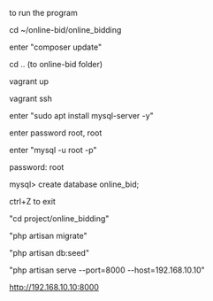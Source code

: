 to run the program

cd ~/online-bid/online_bidding

enter "composer update"

cd .. (to online-bid folder)

vagrant up

vagrant ssh

enter "sudo apt install mysql-server -y"

enter password root, root

enter "mysql -u root -p"

password: root

mysql> create database online_bid;

ctrl+Z to exit

"cd project/online_bidding"

"php artisan migrate"

"php artisan db:seed"

"php artisan serve --port=8000 --host=192.168.10.10"

http://192.168.10.10:8000
